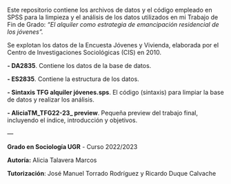 Este repositorio contiene los archivos de datos y el código empleado en SPSS para la limpieza y el análisis de los datos utilizados en mi Trabajo de Fin de Grado: *“El alquiler como estrategia de emancipación residencial de los jóvenes”.*

Se explotan los datos de la Encuesta Jóvenes y Vivienda, elaborada por el Centro de Investigaciones Sociológicas (CIS) en 2010.

**- DA2835**. Contiene los datos de la base de datos.

**- ES2835**. Contiene la estructura de los datos.

**- Sintaxis TFG alquiler jóvenes.sps**. El código (sintaxis) para limpiar la base de datos y realizar los análisis.

**- AliciaTM_TFG22-23_ preview**. Pequeña preview del trabajo final, incluyendo el índice, introducción y objetivos.


—

**Grado en Sociología UGR** - Curso 2022/2023

**Autoría:** Alicia Talavera Marcos

**Tutorización**: José Manuel Torrado Rodríguez y Ricardo Duque Calvache
